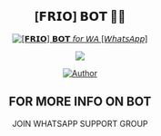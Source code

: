 <div align="center">

## [𝗙𝗥𝗜𝗢] 𝗕𝗢𝗧 👾🎲
<p align="center">

<a href="#"><img title="[𝗙𝗥𝗜𝗢] 𝗕𝗢𝗧 𝘧𝘰𝘳 𝘞𝘈 [𝘞𝘩𝘢𝘵𝘴𝘈𝘱𝘱]" src="https://img.shields.io/badge/ [𝗙𝗥𝗜𝗢] 𝗕𝗢𝗧 𝘧𝘰𝘳 𝘞𝘈.-red?colorA=%23ff0000&colorB=%23ff0000&style=for-the-badge"></a> 
 </p>

 <img src="https://encrypted-tbn0.gstatic.com/images?q=tbn:ANd9GcRJKxqdO_17Mq-vT85p-gBbrclHS1ooxHpLwQ&usqp=CAU">

 
 
 
 
 <p align="center">
 <a href="https://github.com/Friomademyday"><img title="Author" src="https://img.shields.io/badge/Author-FRIO-red.svg?style=for-the-badge&logo=github"></a>


## FOR MORE INFO ON BOT 
  JOIN WHATSAPP SUPPORT GROUP
